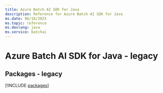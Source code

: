 ```yaml
---
title: Azure Batch AI SDK for Java
description: Reference for Azure Batch AI SDK for Java
ms.date: 06/18/2025
ms.topic: reference
ms.devlang: java
ms.service: batchai
---
```

# Azure Batch AI SDK for Java - legacy
## Packages - legacy
[!INCLUDE [packages](batch-ai-index.md)]